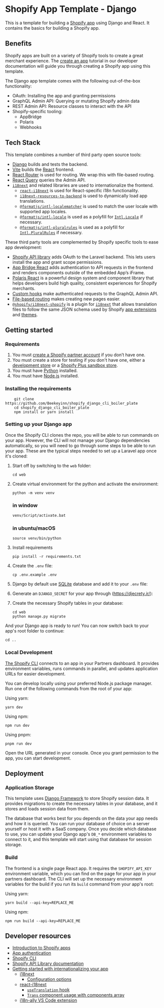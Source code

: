 # Shopify App Template - Django

This is a template for building a [Shopify app](https://shopify.dev/docs/apps/getting-started) using Django and React. It contains the basics for building a Shopify app.

## Benefits

Shopify apps are built on a variety of Shopify tools to create a great merchant experience. The [create an app](https://shopify.dev/docs/apps/getting-started/create) tutorial in our developer documentation will guide you through creating a Shopify app using this template.

The Django app template comes with the following out-of-the-box functionality:

-   OAuth: Installing the app and granting permissions
-   GraphQL Admin API: Querying or mutating Shopify admin data
-   REST Admin API: Resource classes to interact with the API
-   Shopify-specific tooling:
    -   AppBridge
    -   Polaris
    -   Webhooks

## Tech Stack

This template combines a number of third party open source tools:

-   [Django](https://docs.djangoproject.com/en/4.2/) builds and tests the backend.
-   [Vite](https://vitejs.dev/) builds the [React](https://reactjs.org/) frontend.
-   [React Router](https://reactrouter.com/) is used for routing. We wrap this with file-based routing.
-   [React Query](https://react-query.tanstack.com/) queries the Admin API.
-   [`i18next`](https://www.i18next.com/) and related libraries are used to internationalize the frontend.
    -   [`react-i18next`](https://react.i18next.com/) is used for React-specific i18n functionality.
    -   [`i18next-resources-to-backend`](https://github.com/i18next/i18next-resources-to-backend) is used to dynamically load app translations.
    -   [`@formatjs/intl-localematcher`](https://formatjs.io/docs/polyfills/intl-localematcher/) is used to match the user locale with supported app locales.
    -   [`@formatjs/intl-locale`](https://formatjs.io/docs/polyfills/intl-locale) is used as a polyfill for [`Intl.Locale`](https://developer.mozilla.org/en-US/docs/Web/JavaScript/Reference/Global_Objects/Intl/Locale) if necessary.
    -   [`@formatjs/intl-pluralrules`](https://formatjs.io/docs/polyfills/intl-pluralrules) is used as a polyfill for [`Intl.PluralRules`](https://developer.mozilla.org/en-US/docs/Web/JavaScript/Reference/Global_Objects/Intl/PluralRules) if necessary.

These third party tools are complemented by Shopify specific tools to ease app development:

-   [Shopify API library](https://github.com/Shopify/shopify-api-Django) adds OAuth to the Laravel backend. This lets users install the app and grant scope permissions.
-   [App Bridge React](https://shopify.dev/docs/tools/app-bridge/react-components) adds authentication to API requests in the frontend and renders components outside of the embedded App’s iFrame.
-   [Polaris React](https://polaris.shopify.com/) is a powerful design system and component library that helps developers build high quality, consistent experiences for Shopify merchants.
-   [Custom hooks](https://github.com/Shopify/shopify-frontend-template-react/tree/main/hooks) make authenticated requests to the GraphQL Admin API.
-   [File-based routing](https://github.com/Shopify/shopify-frontend-template-react/blob/main/Routes.jsx) makes creating new pages easier.
-   [`@shopify/i18next-shopify`](https://github.com/Shopify/i18next-shopify) is a plugin for [`i18next`](https://www.i18next.com/) that allows translation files to follow the same JSON schema used by Shopify [app extensions](https://shopify.dev/docs/apps/checkout/best-practices/localizing-ui-extensions#how-it-works) and [themes](https://shopify.dev/docs/themes/architecture/locales/storefront-locale-files#usage).

## Getting started

### Requirements

1. You must [create a Shopify partner account](https://partners.shopify.com/signup) if you don’t have one.
1. You must create a store for testing if you don't have one, either a [development store](https://help.shopify.com/en/partners/dashboard/development-stores#create-a-development-store) or a [Shopify Plus sandbox store](https://help.shopify.com/en/partners/dashboard/managing-stores/plus-sandbox-store).
1. You must have [Python](https://www.python.org/) installed.
1. You must have [Node.js](https://nodejs.org/) installed.

### Installing the requirements

```shell
    git clone https://github.com/Beekeyinn/shopify_django_cli_boiler_plate
    cd shopify_django_cli_boiler_plate
    npm install or yarn install
```

### Setting up your Django app

Once the Shopify CLI clones the repo, you will be able to run commands on your app.
However, the CLI will not manage your Django dependencies automatically, so you will need to go through some steps to be able to run your app.
These are the typical steps needed to set up a Laravel app once it's cloned:

1. Start off by switching to the `web` folder:

    ```shell
    cd web
    ```

1. Create virtual environment for the python and activate the environment:

    ```shell
    python -m venv venv
    ```

    ### in window

    ```cmd
    venv/Script/activate.bat
    ```

    ### in ubuntu/macOS

    ```shell
    source venv/bin/python
    ```

1. Install requirements
    ```shell
    pip install -r requirements.txt
    ```
1. Create the `.env` file:

    ```shell
    cp .env.example .env
    ```

1. Django by default use [SQLite](https://www.sqlite.org/index.html) database and add it to your `.env` file:

1. Generate an `DJANGO_SECRET` for your app through (https://djecrety.ir/):

1. Create the necessary Shopify tables in your database:

    ```shell
    cd web
    python manage.py migrate
    ```

And your Django app is ready to run! You can now switch back to your app's root folder to continue:

```shell
cd ..
```

### Local Development

[The Shopify CLI](https://shopify.dev/docs/apps/tools/cli) connects to an app in your Partners dashboard.
It provides environment variables, runs commands in parallel, and updates application URLs for easier development.

You can develop locally using your preferred Node.js package manager.
Run one of the following commands from the root of your app:

Using yarn:

```shell
yarn dev
```

Using npm:

```shell
npm run dev
```

Using pnpm:

```shell
pnpm run dev
```

Open the URL generated in your console. Once you grant permission to the app, you can start development.

## Deployment

### Application Storage

This template uses [Django Framework](https://docs.djangoproject.com/en/4.2/) to store Shopify session data.
It provides migrations to create the necessary tables in your database, and it stores and loads session data from them.

The database that works best for you depends on the data your app needs and how it is queried.
You can run your database of choice on a server yourself or host it with a SaaS company.
Once you decide which database to use, you can update your Django app's `DB_*` environment variables to connect to it, and this template will start using that database for session storage.

### Build

The frontend is a single page React app. It requires the `SHOPIFY_API_KEY` environment variable, which you can find on the page for your app in your partners dashboard.
The CLI will set up the necessary environment variables for the build if you run its `build` command from your app's root:

Using yarn:

```shell
yarn build --api-key=REPLACE_ME
```

Using npm:

```shell
npm run build --api-key=REPLACE_ME
```

## Developer resources

-   [Introduction to Shopify apps](https://shopify.dev/docs/apps/getting-started)
-   [App authentication](https://shopify.dev/docs/apps/auth)
-   [Shopify CLI](https://shopify.dev/docs/apps/tools/cli)
-   [Shopify API Library documentation](https://github.com/Shopify/shopify-api-Django/tree/main/docs)
-   [Getting started with internationalizing your app](https://shopify.dev/docs/apps/best-practices/internationalization/getting-started)
    -   [i18next](https://www.i18next.com/)
        -   [Configuration options](https://www.i18next.com/overview/configuration-options)
    -   [react-i18next](https://react.i18next.com/)
        -   [`useTranslation` hook](https://react.i18next.com/latest/usetranslation-hook)
        -   [`Trans` component usage with components array](https://react.i18next.com/latest/trans-component#alternative-usage-components-array)
    -   [i18n-ally VS Code extension](https://marketplace.visualstudio.com/items?itemName=Lokalise.i18n-ally)
